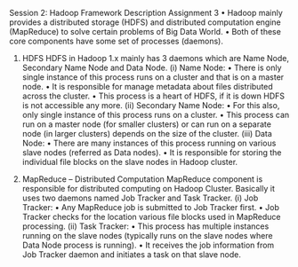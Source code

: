 Session 2: Hadoop Framework Description
Assignment 3
•	Hadoop mainly provides a distributed storage (HDFS) and distributed computation engine (MapReduce) to solve certain problems of Big Data World. 
•	Both of these core components have some set of processes (daemons).

1.	HDFS
HDFS in Hadoop 1.x mainly has 3 daemons which are Name Node, Secondary Name Node and Data Node.
(i)	Name Node:
•	There is only single instance of this process runs on a cluster and that is on a master node.
•	It is responsible for manage metadata about files distributed across the cluster.
•	This process is a heart of HDFS, if it is down HDFS is not accessible any more.
(ii)	Secondary Name Node:
•	For this also, only single instance of this process runs on a cluster.
•	This process can run on a master node (for smaller clusters) or can run on a separate node (in larger clusters) depends on the size of the cluster.
(iii)	Data Node:
•	There are many instances of this process running on various slave nodes (referred as Data nodes).
•	It is responsible for storing the individual file blocks on the slave nodes in Hadoop cluster.

2.	MapReduce – Distributed Computation
MapReduce component is responsible for distributed computing on Hadoop Cluster. Basically it uses two daemons named Job Tracker and Task Tracker. 
(i)	Job Tracker:
•	Any MapReduce job is submitted to Job Tracker first.
•	Job Tracker checks for the location various file blocks used in MapReduce processing.
(ii)	Task Tracker:
•	This process has multiple instances running on the slave nodes (typically runs on the slave nodes where Data Node process is running).
•	It receives the job information from Job Tracker daemon and initiates a task on that slave node.
